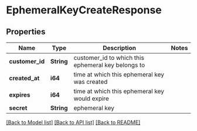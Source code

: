 # EphemeralKeyCreateResponse

## Properties

Name | Type | Description | Notes
------------ | ------------- | ------------- | -------------
**customer_id** | **String** | customer_id to which this ephemeral key belongs to | 
**created_at** | **i64** | time at which this ephemeral key was created | 
**expires** | **i64** | time at which this ephemeral key would expire | 
**secret** | **String** | ephemeral key | 

[[Back to Model list]](../README.md#documentation-for-models) [[Back to API list]](../README.md#documentation-for-api-endpoints) [[Back to README]](../README.md)



